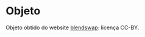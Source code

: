# Objeto

Objeto obtido do website [blendswap](https://www.blendswap.com/blend/24785): licença CC-BY.
